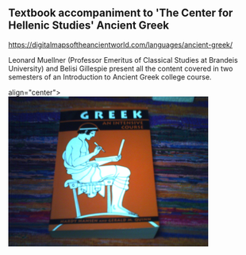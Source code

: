 ## Textbook accompaniment to 'The Center for Hellenic Studies' Ancient Greek

https://digitalmapsoftheancientworld.com/languages/ancient-greek/

Leonard Muellner (Professor Emeritus of Classical Studies at Brandeis University)
and Belisi Gillespie present all the content covered in two semesters of an 
Introduction to Ancient Greek college course.

<p> align="center">
  <img src="https://github.com/stan-alam/linguistics/blob/develop/Greek/images/image_book.jpg" width="80%" height="80%">
</p>
